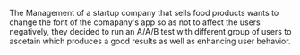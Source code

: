  The Management of a startup company that sells food products wants to change the font of the comapany's app so as not to affect the users negatively, they decided to run an A/A/B test with different group of users to ascetain which 
 produces a good results as well as enhancing user behavior.